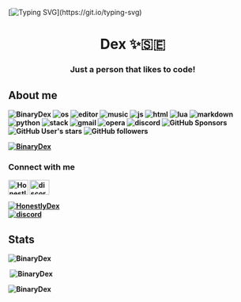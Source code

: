 [![Typing SVG](https://readme-typing-svg.herokuapp.com?color=C43CF7&lines=%3E+Hey!+I'm+Dex!;%3E+Web+Developer;%3E+Exploit+Developer;%3E+Contact+me+on+Discord!)](https://git.io/typing-svg)
<h1 align="center"><strong>Dex</strong> ✨🇸🇪</h1>
<h3 align="center"><strong>Just a person that likes to code!</h3>
    
<h2>About me</h2>
<p align="left"> 
  <img src="https://komarev.com/ghpvc/?username=BinaryDex&label=Profile Visitors&color=be33d4&style=flat" alt="BinaryDex" /> 
  <img src="https://img.shields.io/badge/OS-macOS-lightgrey/?logo=apple" alt="os">
  <img src="https://img.shields.io/badge/Editor-VS%20Code-blue/?logo=visualstudiocode&logoColor=blue&color=blue" alt="editor">
  <img src="https://img.shields.io/badge/Listens%20to-Spotify-blue/?logo=spotify&logoColor=warning&color=1DB954" alt="music">
  <img src="https://img.shields.io/badge/Knows-JavaScript-blue/?logo=javascript&logoColor=warning&color=yellow" alt="js">
  <img src="https://img.shields.io/badge/Knows-HTML-blue/?logo=html5&logoColor=warning&color=orange" alt="html">
  <img src="https://img.shields.io/badge/Knows-Lua-blue/?logo=Lua&logoColor=warning&color=blue" alt="lua">
  <img src="https://img.shields.io/badge/Knows-MarkDown-FFF?logo=markdown" alt="markdown">
  <img src="https://img.shields.io/badge/Learning-Python-FFF?logo=python&warning&color=1f7a0c" alt="python">
  <img src="https://img.shields.io/badge/Uses-stackoverflow-blue/?logo=stackoverflow&logoColor=warning&color=ef8236" alt="stack">
  <img alt="gmail" src="https://img.shields.io/badge/Uses-Gmail-blue/?logo=gmail&logoColor=warning&color=red">
  <img alt="opera" src="https://img.shields.io/badge/Uses-OperaGX-blue/?logo=opera&logoColor=ff1b2d&color=ff1b2d">
  <img src="https://img.shields.io/badge/Uses-Discord-blue/?logo=discord&logoColor=warning&color=7289DA" alt="discord">
  <img alt="GitHub Sponsors" src="https://img.shields.io/github/sponsors/BinaryDex?label=Sponsors&logo=githubsponsors&style=flat">
  <img alt="GitHub User's stars" src="https://img.shields.io/github/stars/BinaryDex?color=yellow&label=User%20Stars&logo=github&logoColor=yellow">
  <img alt="GitHub followers" src="https://img.shields.io/github/followers/BinaryDex?color=g&label=User%20Followers&logo=github">
</p>
<p align="left"> <a href="https://github.com/ryo-ma/github-profile-trophy"><img src="https://github-profile-trophy.vercel.app/?username=BinaryDex&theme=discord" alt="BinaryDex" /></a> </p>
    
<h3 align="left">Connect with me</h3>
<p align="left">
<a href="https://twitter.com/HonestlyDex" target="blank"><img align="center" src="https://raw.githubusercontent.com/rahuldkjain/github-profile-readme-generator/master/src/images/icons/Social/twitter.svg" alt="HonestlyDex" height="30" width="40" /></a>
<a href="https://discord.gg/yHmN8j3Hd5" target="blank"><img align="center" src="https://raw.githubusercontent.com/rahuldkjain/github-profile-readme-generator/master/src/images/icons/Social/discord.svg" alt="discord" height="30" width="40" /></a>
</p>
<p align="left"> <a href="https://twitter.com/HonestlyDex" target="blank"><img src="https://img.shields.io/twitter/follow/HonestlyDex?logo=twitter&style=for-the-badge" alt="HonestlyDex" /></a> <br>
<a href="https://discord.gg/yHmN8j3Hd5" target="blank"><img align="center" src="https://img.shields.io/discord/861444926213324800?label=Server&logo=discord&logoColor=white&style=for-the-badge" alt="discord"></a></p>


<h2 align="left">Stats</h2>

<p><img  src="https://github-readme-stats.vercel.app/api/top-langs?username=BinaryDex&show_icons=true&theme=dark&locale=en&langs_count=10&layout=compact" alt="BinaryDex" /></p>
<p>&nbsp;<img src="https://github-readme-stats.vercel.app/api?username=BinaryDex&show_icons=true&theme=dark&locale=en" alt="BinaryDex" /></p>
<p><img src="https://github-readme-streak-stats.herokuapp.com/?user=BinaryDex&theme=dark" alt="BinaryDex" /></p><br>
  </html>
